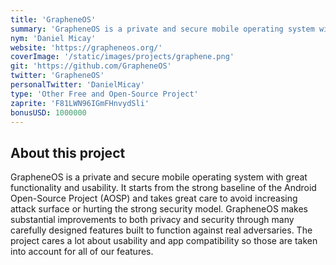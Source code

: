 ```yaml
---
title: 'GrapheneOS'
summary: 'GrapheneOS is a private and secure mobile operating system with great functionality and usability. It has near full Android app compatibility via our sandboxed Google Play compatibility layer.'
nym: 'Daniel Micay'
website: 'https://grapheneos.org/'
coverImage: '/static/images/projects/graphene.png'
git: 'https://github.com/GrapheneOS'
twitter: 'GrapheneOS'
personalTwitter: 'DanielMicay'
type: 'Other Free and Open-Source Project'
zaprite: 'F81LWN96IGmFHnvydSli'
bonusUSD: 1000000
---
```


## About this project

GrapheneOS is a private and secure mobile operating system with great functionality and usability. It starts from the strong baseline of the Android Open-Source Project (AOSP) and takes great care to avoid increasing attack surface or hurting the strong security model. GrapheneOS makes substantial improvements to both privacy and security through many carefully designed features built to function against real adversaries. The project cares a lot about usability and app compatibility so those are taken into account for all of our features.
